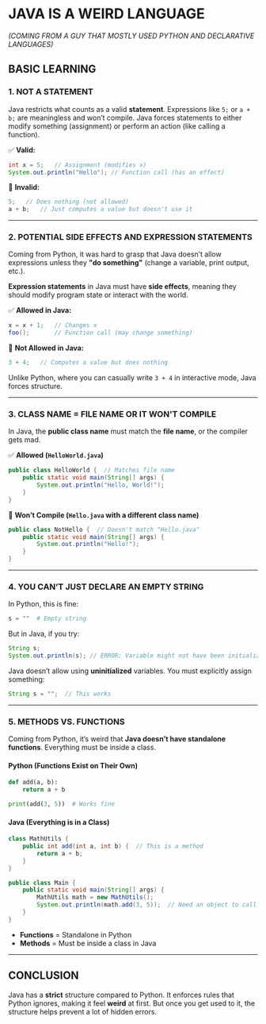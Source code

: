 # **JAVA IS A WEIRD LANGUAGE**  
*(COMING FROM A GUY THAT MOSTLY USED PYTHON AND DECLARATIVE LANGUAGES)*  

## **BASIC LEARNING**  

### **1. NOT A STATEMENT**  
Java restricts what counts as a valid **statement**. Expressions like `5;` or `a + b;` are meaningless and won’t compile. Java forces statements to either modify something (assignment) or perform an action (like calling a function).  

✅ **Valid:**  
```java
int x = 5;   // Assignment (modifies x)
System.out.println("Hello"); // Function call (has an effect)
```
🚫 **Invalid:**  
```java
5;   // Does nothing (not allowed)
a + b;   // Just computes a value but doesn't use it
```

---

### **2. POTENTIAL SIDE EFFECTS AND EXPRESSION STATEMENTS**  
Coming from Python, it was hard to grasp that Java doesn’t allow expressions unless they **"do something"** (change a variable, print output, etc.).  

**Expression statements** in Java must have **side effects**, meaning they should modify program state or interact with the world.  

✅ **Allowed in Java:**  
```java
x = x + 1;   // Changes x
foo();       // Function call (may change something)
```
🚫 **Not Allowed in Java:**  
```java
3 + 4;   // Computes a value but does nothing
```
Unlike Python, where you can casually write `3 + 4` in interactive mode, Java forces structure.

---

### **3. CLASS NAME = FILE NAME OR IT WON'T COMPILE**  
In Java, the **public class name** must match the **file name**, or the compiler gets mad.  

✅ **Allowed (`HelloWorld.java`)**  
```java
public class HelloWorld {  // Matches file name
    public static void main(String[] args) {
        System.out.println("Hello, World!");
    }
}
```
🚫 **Won’t Compile (`Hello.java` with a different class name)**  
```java
public class NotHello {  // Doesn't match "Hello.java"
    public static void main(String[] args) {
        System.out.println("Hello!");
    }
}
```

---

### **4. YOU CAN’T JUST DECLARE AN EMPTY STRING**  
In Python, this is fine:  
```python
s = ""  # Empty string
```
But in Java, if you try:  
```java
String s;
System.out.println(s); // ERROR: Variable might not have been initialized
```
Java doesn’t allow using **uninitialized** variables. You must explicitly assign something:  
```java
String s = "";  // This works
```

---

### **5. METHODS VS. FUNCTIONS**  
Coming from Python, it’s weird that **Java doesn’t have standalone functions**. Everything must be inside a class.  

#### **Python (Functions Exist on Their Own)**  
```python
def add(a, b):
    return a + b

print(add(3, 5))  # Works fine
```
#### **Java (Everything is in a Class)**  
```java
class MathUtils {
    public int add(int a, int b) {  // This is a method
        return a + b;
    }
}

public class Main {
    public static void main(String[] args) {
        MathUtils math = new MathUtils();
        System.out.println(math.add(3, 5));  // Need an object to call
    }
}
```
- **Functions** = Standalone in Python  
- **Methods** = Must be inside a class in Java  

---

## **CONCLUSION**  
Java has a **strict** structure compared to Python. It enforces rules that Python ignores, making it feel **weird** at first. But once you get used to it, the structure helps prevent a lot of hidden errors.

